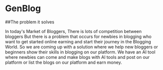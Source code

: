# GenBlog

##The problem it solves

In today's Market of Bloggers, There is lots of competition between bloggers But there is a problem that occurs for newbies in blogging who want to get started online earning and start their journey in the Blogging World. So we are coming up with a solution where we help new bloggers or beginners show their skills in blogging on our platform. We have an AI tool where newbies can come and make blogs with AI tools and post on our platform or list the blogs on our platform and earn money.
